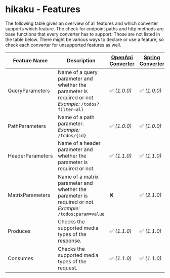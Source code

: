 # hikaku - Features

The following table gives an overview of all features and which converter supports which feature.
The check for endpoint paths and http methods are base functions that every converter has to support. Those are not listed in the table below.
There might be various ways to declare or use a feature, so check each converter for unsupported features as well. 

| Feature Name | Description | [OpenApi Converter](../openapi/README.md)| [Spring Converter](../spring/README.md) | [WADL Converter](../wadl/README.md) | [RAML Converter](../raml/README.md) | [JAX-RS Converter](../jax-rs/README.md) | [Micronaut Converter](../micronaut/README.md) |
| --- | --- | --- | --- | --- | --- | --- | --- |
| QueryParameters | Name of a query parameter and whether the parameter is required or not. _Example:_ `/todos?filter=all`| ✅ _(1.0.0)_ | ✅ _(1.0.0)_ | ✅ _(1.1.0)_ | ✅ _(2.0.0)_ | ✅ _(2.1.0)_ | ✅ _(2.2.0)_ |
| PathParameters | Name of a path parameter. _Example:_ `/todos/{id}`| ✅ _(1.0.0)_ | ✅ _(1.0.0)_ | ✅ _(1.1.0)_ | ✅ _(2.0.0)_ | ✅ _(2.1.0)_ | ✅ _(2.2.0)_ |
| HeaderParameters | Name of a header parameter and whether the parameter is required or not. | ✅ _(1.1.0)_ | ✅ _(1.1.0)_ | ✅ _(1.1.0)_ | ✅ _(2.0.0)_ | ✅ _(2.1.0)_ | ✅ _(2.2.0)_ |
| MatrixParameters | Name of a matrix parameter and whether the parameter is required or not. _Example:_ `/todos;param=value` | ❌ | ✅ _(2.1.0)_ | ✅ _(2.1.0)_ | ❌ | ✅ _(2.1.0)_ | ❌ |
| Produces | Checks the supported media types of the response. | ✅ _(1.1.0)_ | ✅ _(1.1.0)_ | ✅ _(1.1.0)_ | ✅ _(2.0.0)_ | ✅ _(2.1.0)_ | ❌ |
| Consumes | Checks the supported media types of the request. | ✅ _(1.1.0)_ | ✅ _(1.1.0)_ | ✅ _(1.1.0)_ | ✅ _(2.0.0)_ | ✅ _(2.1.0)_ | ❌ |